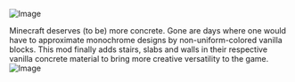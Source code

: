 ![Image](https://github.com/user-attachments/assets/35e8d10f-91d3-49c9-bc23-9a6096e3119a)


Minecraft deserves (to be) more concrete. Gone are days where one would have to approximate monochrome designs by non-uniform-colored vanilla blocks. This mod finally adds stairs, slabs and walls in their respective vanilla concrete material to bring more creative versatility to the game.
![Image](https://github.com/user-attachments/assets/99875bda-a4be-4ab7-8a88-24dae0831ec7)
